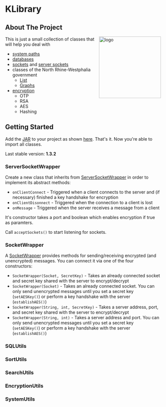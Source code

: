 # KLibrary

## About The Project

<img align="right" src="https://user-images.githubusercontent.com/88390464/200192182-7f87b55a-0197-4b84-8f68-564b83a06920.png" height="200" width="200" alt="logo">

This is just a small collection of classes that will help you deal with <br> 
- [system paths](src/main/java/klibrary/utils/SystemUtils.java)
- [databases](src/main/java/klibrary/utils/SQLUtils.java)
- [sockets](src/main/java/klibrary/net/SocketWrapper.java) and [server sockets](src/main/java/klibrary/net/ServerSocketWrapper.java)
- classes of the North Rhine-Westphalia government
  - [List](src/main/java/klibrary/net/abiturklassen/AbiListWrapper.java)
  - [Graphs](src/main/java/klibrary/utils/abiturklassen/GraphHandler.java)
- [encryption](src/main/java/klibrary/utils/EncryptionUtils.java)
  - OTP
  - RSA
  - AES
  - Hashing

## Getting Started

Add the [JAR](out/artifacts/KLibrary_jar) to your project as shown [here](https://stackoverflow.com/questions/1051640/correct-way-to-add-external-jars-lib-jar-to-an-intellij-idea-project). That's it. Now you're able to import all classes.

Last stable version: **1.3.2**

### ServerSocketWrapper

Create a new class that inherits from [ServerSocketWrapper](src/main/java/klibrary/net/ServerSocketWrapper.java) in order to implement its 
abstract methods: 

- ```onClientConnect``` - Triggered when a client connects to the server and (if necessary) finished a key handshake for encryption 
- ```onClientDisonnect``` - Triggered when the connection to a client is lost 
- ```onMessage``` - Triggered when the server receives a message from a client

It's constructor takes a port and boolean which enables encryption if true as paramters. 

Call ```acceptSockets()``` to start listening for sockets.

### SocketWrapper

A [SocketWrapper](src/main/java/klibrary/net/SocketWrapper.java) provides methods for sending/receiving encrypted (and unencrypted) messages.
You can connect it via one of the four constructors:
- ```SocketWrapper(Socket, SecretKey)``` - Takes an already connected socket and secret key shared with the server to encrypt/decrypt
- ```SocketWrapper(Socket)``` - Takes an already connected socket. You can only send unencrypted messages until you set a secret key (```setAESKey()```) or perform a key handshake with the server (```establishAES()```)
- ```SocketWrapper(String, int, SecretKey)``` - Takes a server address, port, and secret key shared with the server to encrypt/decrypt
- ```SocketWrapper(String, int)``` - Takes a server address and port. You can only send unencrypted messages until you set a secret key (```setAESKey()```) or perform a key handshake with the server (```establishAES()```)

### SQLUtils

### SortUtils

### SearchUtils

### EncryptionUtils

### SystemUtils

